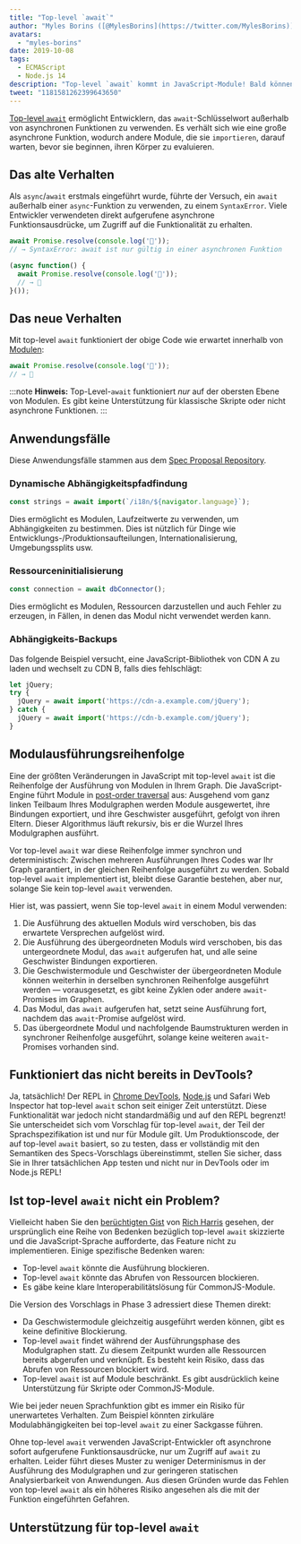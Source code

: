```yaml
---
title: "Top-level `await`"
author: "Myles Borins ([@MylesBorins](https://twitter.com/MylesBorins))"
avatars: 
  - "myles-borins"
date: 2019-10-08
tags: 
  - ECMAScript
  - Node.js 14
description: "Top-level `await` kommt in JavaScript-Module! Bald können Sie `await` verwenden, ohne sich in einer asynchronen Funktion befinden zu müssen."
tweet: "1181581262399643650"
---
```

[Top-level `await`](https://github.com/tc39/proposal-top-level-await) ermöglicht Entwicklern, das `await`-Schlüsselwort außerhalb von asynchronen Funktionen zu verwenden. Es verhält sich wie eine große asynchrone Funktion, wodurch andere Module, die sie `importieren`, darauf warten, bevor sie beginnen, ihren Körper zu evaluieren.

<!--truncate-->
## Das alte Verhalten

Als `async`/`await` erstmals eingeführt wurde, führte der Versuch, ein `await` außerhalb einer `async`-Funktion zu verwenden, zu einem `SyntaxError`. Viele Entwickler verwendeten direkt aufgerufene asynchrone Funktionsausdrücke, um Zugriff auf die Funktionalität zu erhalten.

```js
await Promise.resolve(console.log('🎉'));
// → SyntaxError: await ist nur gültig in einer asynchronen Funktion

(async function() {
  await Promise.resolve(console.log('🎉'));
  // → 🎉
}());
```

## Das neue Verhalten

Mit top-level `await` funktioniert der obige Code wie erwartet innerhalb von [Modulen](/features/modules):

```js
await Promise.resolve(console.log('🎉'));
// → 🎉
```

:::note
**Hinweis:** Top-Level-`await` funktioniert _nur_ auf der obersten Ebene von Modulen. Es gibt keine Unterstützung für klassische Skripte oder nicht asynchrone Funktionen.
:::

## Anwendungsfälle

Diese Anwendungsfälle stammen aus dem [Spec Proposal Repository](https://github.com/tc39/proposal-top-level-await#use-cases).

### Dynamische Abhängigkeitspfadfindung

```js
const strings = await import(`/i18n/${navigator.language}`);
```

Dies ermöglicht es Modulen, Laufzeitwerte zu verwenden, um Abhängigkeiten zu bestimmen. Dies ist nützlich für Dinge wie Entwicklungs-/Produktionsaufteilungen, Internationalisierung, Umgebungssplits usw.

### Ressourceninitialisierung

```js
const connection = await dbConnector();
```

Dies ermöglicht es Modulen, Ressourcen darzustellen und auch Fehler zu erzeugen, in Fällen, in denen das Modul nicht verwendet werden kann.

### Abhängigkeits-Backups

Das folgende Beispiel versucht, eine JavaScript-Bibliothek von CDN A zu laden und wechselt zu CDN B, falls dies fehlschlägt:

```js
let jQuery;
try {
  jQuery = await import('https://cdn-a.example.com/jQuery');
} catch {
  jQuery = await import('https://cdn-b.example.com/jQuery');
}
```

## Modulausführungsreihenfolge

Eine der größten Veränderungen in JavaScript mit top-level `await` ist die Reihenfolge der Ausführung von Modulen in Ihrem Graph. Die JavaScript-Engine führt Module in [post-order traversal](https://en.wikibooks.org/wiki/A-level_Computing/AQA/Paper_1/Fundamentals_of_algorithms/Tree_traversal#Post-order) aus: Ausgehend vom ganz linken Teilbaum Ihres Modulgraphen werden Module ausgewertet, ihre Bindungen exportiert, und ihre Geschwister ausgeführt, gefolgt von ihren Eltern. Dieser Algorithmus läuft rekursiv, bis er die Wurzel Ihres Modulgraphen ausführt.

Vor top-level `await` war diese Reihenfolge immer synchron und deterministisch: Zwischen mehreren Ausführungen Ihres Codes war Ihr Graph garantiert, in der gleichen Reihenfolge ausgeführt zu werden. Sobald top-level `await` implementiert ist, bleibt diese Garantie bestehen, aber nur, solange Sie kein top-level `await` verwenden.

Hier ist, was passiert, wenn Sie top-level `await` in einem Modul verwenden:

1. Die Ausführung des aktuellen Moduls wird verschoben, bis das erwartete Versprechen aufgelöst wird.
1. Die Ausführung des übergeordneten Moduls wird verschoben, bis das untergeordnete Modul, das `await` aufgerufen hat, und alle seine Geschwister Bindungen exportieren.
1. Die Geschwistermodule und Geschwister der übergeordneten Module können weiterhin in derselben synchronen Reihenfolge ausgeführt werden — vorausgesetzt, es gibt keine Zyklen oder andere `await`-Promises im Graphen.
1. Das Modul, das `await` aufgerufen hat, setzt seine Ausführung fort, nachdem das `await`-Promise aufgelöst wird.
1. Das übergeordnete Modul und nachfolgende Baumstrukturen werden in synchroner Reihenfolge ausgeführt, solange keine weiteren `await`-Promises vorhanden sind.

## Funktioniert das nicht bereits in DevTools?

Ja, tatsächlich! Der REPL in [Chrome DevTools](https://developers.google.com/web/updates/2017/08/devtools-release-notes#await), [Node.js](https://github.com/nodejs/node/issues/13209) und Safari Web Inspector hat top-level `await` schon seit einiger Zeit unterstützt. Diese Funktionalität war jedoch nicht standardmäßig und auf den REPL begrenzt! Sie unterscheidet sich vom Vorschlag für top-level `await`, der Teil der Sprachspezifikation ist und nur für Module gilt. Um Produktionscode, der auf top-level `await` basiert, so zu testen, dass er vollständig mit den Semantiken des Specs-Vorschlags übereinstimmt, stellen Sie sicher, dass Sie in Ihrer tatsächlichen App testen und nicht nur in DevTools oder im Node.js REPL!

## Ist top-level `await` nicht ein Problem?

Vielleicht haben Sie den [berüchtigten Gist](https://gist.github.com/Rich-Harris/0b6f317657f5167663b493c722647221) von [Rich Harris](https://twitter.com/Rich_Harris) gesehen, der ursprünglich eine Reihe von Bedenken bezüglich top-level `await` skizzierte und die JavaScript-Sprache aufforderte, das Feature nicht zu implementieren. Einige spezifische Bedenken waren:

- Top-level `await` könnte die Ausführung blockieren.
- Top-level `await` könnte das Abrufen von Ressourcen blockieren.
- Es gäbe keine klare Interoperabilitätslösung für CommonJS-Module.

Die Version des Vorschlags in Phase 3 adressiert diese Themen direkt:

- Da Geschwistermodule gleichzeitig ausgeführt werden können, gibt es keine definitive Blockierung.
- Top-level `await` findet während der Ausführungsphase des Modulgraphen statt. Zu diesem Zeitpunkt wurden alle Ressourcen bereits abgerufen und verknüpft. Es besteht kein Risiko, dass das Abrufen von Ressourcen blockiert wird.
- Top-level `await` ist auf Module beschränkt. Es gibt ausdrücklich keine Unterstützung für Skripte oder CommonJS-Module.

Wie bei jeder neuen Sprachfunktion gibt es immer ein Risiko für unerwartetes Verhalten. Zum Beispiel könnten zirkuläre Modulabhängigkeiten bei top-level `await` zu einer Sackgasse führen.

Ohne top-level `await` verwenden JavaScript-Entwickler oft asynchrone sofort aufgerufene Funktionsausdrücke, nur um Zugriff auf `await` zu erhalten. Leider führt dieses Muster zu weniger Determinismus in der Ausführung des Modulgraphen und zur geringeren statischen Analysierbarkeit von Anwendungen. Aus diesen Gründen wurde das Fehlen von top-level `await` als ein höheres Risiko angesehen als die mit der Funktion eingeführten Gefahren.

## Unterstützung für top-level `await`

<feature-support chrome="89 https://bugs.chromium.org/p/v8/issues/detail?id=9344"
                 firefox="no https://bugzilla.mozilla.org/show_bug.cgi?id=1519100"
                 safari="15 https://bugs.webkit.org/show_bug.cgi?id=202484"
                 nodejs="14"
                 babel="no https://github.com/babel/proposals/issues/44"></feature-support>
